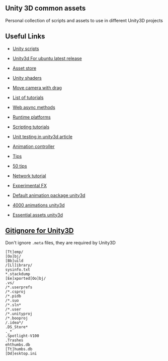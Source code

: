 ## Unity 3D common assets

Personal collection of scripts and assets to use in different Unity3D projects

## Useful Links

* [Unity scripts](http://wiki.unity3d.com/index.php/Scripts/Controllers)
* [Unity3d For ubuntu latest release](http://forum.unity3d.com/threads/unity-on-linux-release-notes-and-known-issues.350256/)
* [Asset store](https://www.assetstore.unity3d.com/en/)
* [Unity shaders](http://wiki.unity3d.com/index.php/Shaders#Unity_5.x_Shaders)

* [Move camera with drag](http://forum.unity3d.com/threads/click-drag-camera-movement.39513/)
* [List of tutorials]( http://answers.unity3d.com/questions/12321/how-can-i-start-learning-unity-fast-list-of-tutori.html)
* [Web async methods](http://wiki.unity3d.com/index.php/WebAsync)
* [Runtime platforms](http://docs.unity3d.com/ScriptReference/Application-platform.html)
* [Scripting tutorials](https://unity3d.com/learn/tutorials/modules/intermediate/scripting/statics)
* [Unit testing in unity3d article](http://www.rivellomultimediaconsulting.com/unity3d-unit-testing-1/)
* [Animation controller](https://unity3d.com/es/learn/tutorials/modules/beginner/animation/animator-scripting)
* [Tips](http://wiki.unity3d.com/index.php/Tips)
* [50 tips](http://devmag.org.za/2012/07/12/50-tips-for-working-with-unity-best-practices/)
* [Network tutorial](http://www.paladinstudios.com/2013/07/10/how-to-create-an-online-multiplayer-game-with-unity/)
* [Experimental FX](http://danim.tv/blog/archives/unity3d-experimental-fx-exemple/)
* [Default animation package unity3d](https://www.assetstore.unity3d.com/en/#!/content/5330)
* [4000 animations unity3d](http://www.motioncapturedata.com/2009/04/more-than-4000-free-mocap-data-from.html)
* [Essential assets unity3d](https://www.assetstore.unity3d.com/en/#!/content/32351)

## [Gitignore for Unity3D](http://kleber-swf.com/the-definitive-gitignore-for-unity-projects/)

Don't ignore `.meta` files, they are required by Unity3D
```
[Tt]emp/
[Oo]bj/
[Bb]uild
/[Ll]ibrary/
sysinfo.txt
*.stackdump
[Ee]xported[Oo]bj/
.vs/
/*.userprefs
/*.csproj
/*.pidb
/*.suo
/*.sln*
/*.user
/*.unityproj
/*.booproj
/.idea*/
.DS_Store*
._*
.Spotlight-V100
.Trashes
ehthumbs.db
[Tt]humbs.db
[Dd]esktop.ini
```
